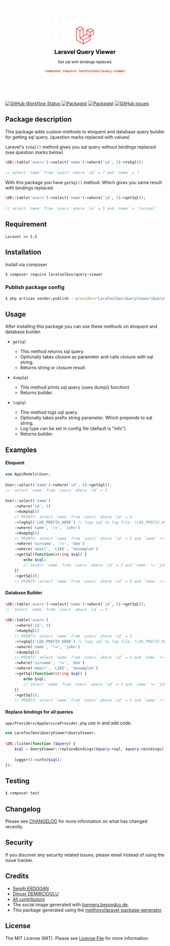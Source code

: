 ![Social Image](social.jpeg)

[![GitHub Workflow Status](https://github.com/laratoolbox/query-viewer/workflows/Run%20tests/badge.svg)](https://github.com/laratoolbox/query-viewer/actions)
[![Packagist](https://img.shields.io/packagist/v/laratoolbox/query-viewer.svg)](https://packagist.org/packages/laratoolbox/query-viewer)
[![Packagist](https://img.shields.io/packagist/l/laratoolbox/query-viewer.svg)](https://packagist.org/packages/laratoolbox/query-viewer)
[![GitHub issues](https://img.shields.io/github/issues/laratoolbox/query-viewer.svg)](https://github.com/laratoolbox/query-viewer/issues)

## Package description

This package adds custom methods to eloquent and database query builder for getting sql query. (question marks replaced with values)

Laravel's `toSql()` method gives you sql query without bindings replaced. (see question marks below)
```php
\DB::table('users')->select('name')->where('id', 5)->toSql();

// select `name` from `users` where `id` = ? and `name` = ?
```

With this package you have `getSql()` method. Which gives you same result with bindings replaced.
```php
\DB::table('users')->select('name')->where('id', 5)->getSql();

// select `name` from `users` where `id` = 5 and `name` = 'laravel'
```

## Requirement

```
Laravel >= 5.5
```

## Installation

Install via composer
```bash
$ composer require laratoolbox/query-viewer
```

### Publish package config

```bash
$ php artisan vendor:publish --provider="LaraToolbox\QueryViewer\QueryViewerServiceProvider"
```

## Usage

After installing this package you can use these methods on eloquent and database builder.

- `getSql`
  * This method returns sql query.
  * Optionally takes closure as parameter and calls closure with sql string.
  * Returns string or closure result.

- `dumpSql`
  * This method prints sql query (uses dump() function)
  * Returns builder.

- `logSql`
  * This method logs sql query.
  * Optionally takes prefix string parameter. Which prepends to sql string.
  * Log type can be set in config file (default is "info").
  * Returns builder.

## Examples

#### Eloquent

```php
use App\Models\User;

User::select('name')->where('id', 5)->getSql();
// 'select `name` from `users` where `id` = 5'

User::select('name')
    ->where('id', 5)
    ->dumpSql()
    // PRINTS: select `name` from `users` where `id` = 5
    ->logSql('LOG_PREFIX_HERE') // logs sql to log file. (LOG_PREFIX_HERE : select `name` from `users` where `id` = 5)
    ->where('name', '!=', 'john')
    ->dumpSql()
    // PRINTS: select `name` from `users` where `id` = 5 and `name` != 'john'
    ->where('surname', '!=', 'doe')
    ->where('email', 'LIKE', '%example%')
    ->getSql(function(string $sql) {
        echo $sql;
        // select `name` from `users` where `id` = 5 and `name` != 'john' and `surname` != 'doe' and `email` LIKE '%example%'
    })
    ->getSql();
    // PRINTS: select `name` from `users` where `id` = 5 and `name` != 'john' and `surname` != 'doe' and `email` LIKE '%example%'
```

#### Database Builder

```php
\DB::table('users')->select('name')->where('id', 5)->getSql();
// 'select `name` from `users` where `id` = 5'

\DB::table('users')
    ->where('id', 5)
    ->dumpSql()
    // PRINTS: select `name` from `users` where `id` = 5
    ->logSql('LOG_PREFIX_HERE') // logs sql to log file. (LOG_PREFIX_HERE : select `name` from `users` where `id` = 5)
    ->where('name', '!=', 'john')
    ->dumpSql()
    // PRINTS: select `name` from `users` where `id` = 5 and `name` != 'john'
    ->where('surname', '!=', 'doe')
    ->where('email', 'LIKE', '%example%')
    ->getSql(function(string $sql) {
        echo $sql;
        // select `name` from `users` where `id` = 5 and `name` != 'john' and `surname` != 'doe' and `email` LIKE '%example%'
    })
    ->getSql();
    // PRINTS: select `name` from `users` where `id` = 5 and `name` != 'john' and `surname` != 'doe' and `email` LIKE '%example%'
```

#### Replace bindings for all queries

`app/Providers/AppServiceProvider.php` use in and add code.

```php
use LaraToolbox\QueryViewer\QueryViewer;

\DB::listen(function ($query) {
    $sql = QueryViewer::replaceBindings($query->sql, $query->bindings);

    logger()->info($sql);
});
```

## Testing

``` bash
$ composer test
```

## Changelog

Please see [CHANGELOG](CHANGELOG.md) for more information on what has changed recently.

## Security

If you discover any security related issues, please email instead of using the issue tracker.

## Credits

- [Semih ERDOGAN](https://github.com/semiherdogan)
- [Dincer DEMIRCIOGLU](https://github.com/dinncer)
- [All contributors](https://github.com/laratoolbox/query-viewer/graphs/contributors)
- The social image generated with [banners.beyondco.de](https://banners.beyondco.de/).
- This package generated using the [melihovv/laravel-package-generator](https://github.com/melihovv/laravel-package-generator).

## License

The MIT License (MIT). Please see [License File](LICENSE) for more information.
